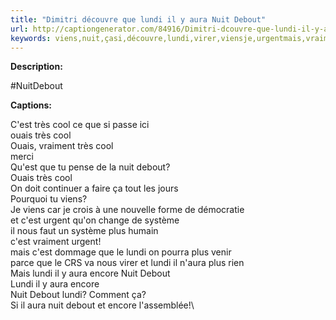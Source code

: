```yaml
---
title: "Dimitri découvre que lundi il y aura Nuit Debout"
url: http://captiongenerator.com/84916/Dimitri-dcouvre-que-lundi-il-y-aura-Nuit-Debout#.VwwjYzTiky0.twitter
keywords: viens,nuit,çasi,découvre,lundi,virer,viensje,urgentmais,vraiment,cest,venirparce,dimitri
---
```

**Description:**

\#NuitDebout

**Captions:**

C\'est très cool ce que si passe ici\
ouais très cool\
Ouais, vraiment très cool\
merci\
Qu\'est que tu pense de la nuit debout?\
Ouais très cool\
On doit continuer a faire ça tout les jours\
Pourquoi tu viens?\
Je viens car je crois à une nouvelle forme de démocratie\
et c\'est urgent qu\'on change de système\
il nous faut un système plus humain\
c\'est vraiment urgent!\
mais c\'est dommage que le lundi on pourra plus venir\
parce que le CRS va nous virer et lundi il n\'aura plus rien\
Mais lundi il y aura encore Nuit Debout\
Lundi il y aura encore\
Nuit Debout lundi? Comment ça?\
Si il aura nuit debout et encore l\'assemblée!\

